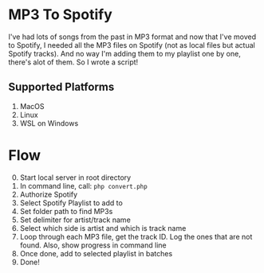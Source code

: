 # MP3 To Spotify
I've had lots of songs from the past in MP3 format and now that I've moved to Spotify, I needed all the MP3 files on Spotify (not as local files but actual Spotify tracks). And no way I'm adding them to my playlist one by one, there's alot of them. So I wrote a script!

## Supported Platforms
1. MacOS
2. Linux
3. WSL on Windows

# Flow
0. Start local server in root directory
1. In command line, call: `php convert.php`
2. Authorize Spotify
3. Select Spotify Playlist to add to
4. Set folder path to find MP3s
5. Set delimiter for artist/track name
6. Select which side is artist and which is track name
7. Loop through each MP3 file, get the track ID. Log the ones that are not found. Also, show progress in command line
8. Once done, add to selected playlist in batches
9. Done!